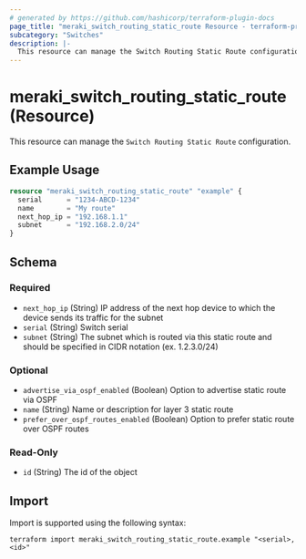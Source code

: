 ```yaml
---
# generated by https://github.com/hashicorp/terraform-plugin-docs
page_title: "meraki_switch_routing_static_route Resource - terraform-provider-meraki"
subcategory: "Switches"
description: |-
  This resource can manage the Switch Routing Static Route configuration.
---
```


# meraki_switch_routing_static_route (Resource)

This resource can manage the `Switch Routing Static Route` configuration.

## Example Usage

```terraform
resource "meraki_switch_routing_static_route" "example" {
  serial      = "1234-ABCD-1234"
  name        = "My route"
  next_hop_ip = "192.168.1.1"
  subnet      = "192.168.2.0/24"
}
```

<!-- schema generated by tfplugindocs -->
## Schema

### Required

- `next_hop_ip` (String) IP address of the next hop device to which the device sends its traffic for the subnet
- `serial` (String) Switch serial
- `subnet` (String) The subnet which is routed via this static route and should be specified in CIDR notation (ex. 1.2.3.0/24)

### Optional

- `advertise_via_ospf_enabled` (Boolean) Option to advertise static route via OSPF
- `name` (String) Name or description for layer 3 static route
- `prefer_over_ospf_routes_enabled` (Boolean) Option to prefer static route over OSPF routes

### Read-Only

- `id` (String) The id of the object

## Import

Import is supported using the following syntax:

```shell
terraform import meraki_switch_routing_static_route.example "<serial>,<id>"
```
